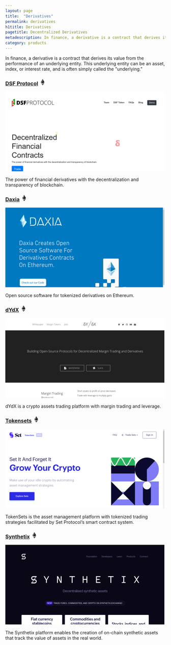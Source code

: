 ```yaml
---
layout: page
title:  "Derivatives"
permalink: derivatives
h1title: Derivatives
pagetitle: Decentralized Derivatives   
metadescription: In finance, a derivative is a contract that derives its value from the performance of an underlying entity. This underlying entity can be an asset, index, or interest rate, and is often simply called the underlying.
category: products
---
```

In finance, a derivative is a contract that derives its value from the performance of an underlying entity. This underlying entity can be an asset, index, or interest rate, and is often simply called the "underlying."

### [DSF Protocol](https://dsfprotocol.com/) ![](/images/ether.png "Built on Ethereum or related to Ethereum ecosystem")

![](/images/output_md/httpsdsfprotocolcom.png)

The power of financial derivatives with the decentralization and transparency of blockchain.

### [Daxia](https://www.daxia.us/) ![](/images/ether.png "Built on Ethereum or related to Ethereum ecosystem")

![](/images/output_md/httpswwwdaxiaus.png)

Open source software for tokenized derivatives on Ethereum.

### [dYdX](https://dydx.exchange/) ![](/images/ether.png "Built on Ethereum or related to Ethereum ecosystem")

![](/images/output_md/httpsdydxexchange.png)

dYdX is a crypto assets trading platform with margin trading and leverage.

### [Tokensets](https://www.tokensets.com) ![](/images/ether.png "Built on Ethereum or related to Ethereum ecosystem")

![](/images/output_md/httpswwwtokensetscom.png)

TokenSets is the asset management platform with tokenized trading strategies facilitated by Set Protocol’s smart contract system.

### [Synthetix](https://www.synthetix.io/) ![](/images/ether.png "Built on Ethereum or related to Ethereum ecosystem")

![](/images/output_md/httpswwwsynthetixio.png)

The Synthetix platform enables the creation of on-chain synthetic assets that track the value of assets in the real world.
